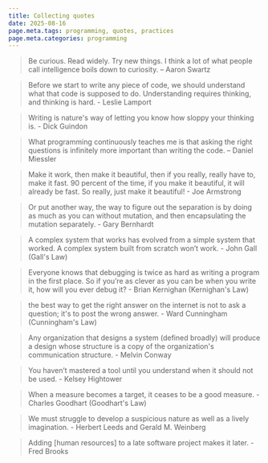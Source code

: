 ```yaml
---
title: Collecting quotes
date: 2025-08-16
page.meta.tags: programming, quotes, practices
page.meta.categories: programming
---
```


> Be curious. Read widely. Try new things. I think a lot of what people call intelligence boils down to curiosity. – Aaron Swartz

> Before we start to write
> any piece of code, we should understand what that code is supposed to
> do. Understanding requires thinking, and thinking is hard. - Leslie Lamport

> Writing is nature's way of letting you know how sloppy your
> thinking is. - Dick Guindon

> What programming continuously teaches me is that asking the right questions is infinitely more important than writing the code. – Daniel Miessler

> Make it work, then make it beautiful, then if you really, really have to, make it fast. 90 percent of the time, if you make it beautiful, it will already be fast. So really, just make it beautiful! - Joe Armstrong

> Or put another way, the way to figure out the separation is by doing as much as you can without mutation, and then encapsulating the mutation separately. - Gary Bernhardt

> A complex system that works has evolved from a simple system that worked. A complex system built from scratch won’t work. - John Gall (Gall's Law)

> Everyone knows that debugging is twice as hard as writing a program in the first place. So if you’re as clever as you can be when you write it, how will you ever debug it? - Brian Kernighan (Kernighan's Law)

> the best way to get the right answer on the internet is not to ask a question; it's to post the wrong answer. - Ward Cunningham (Cunningham's Law)

> Any organization that designs a system (defined broadly) will produce a design whose structure is a copy of the organization's communication structure. - Melvin Conway

> You haven’t mastered a tool until you understand when it should not be used. - Kelsey Hightower

> When a measure becomes a target, it ceases to be a good measure. - Charles Goodhart (Goodhart's Law)

> We must struggle to develop a suspicious nature as well as a lively imagination. - Herbert Leeds and Gerald M. Weinberg

> Adding [human resources] to a late software project makes it later. - Fred Brooks
